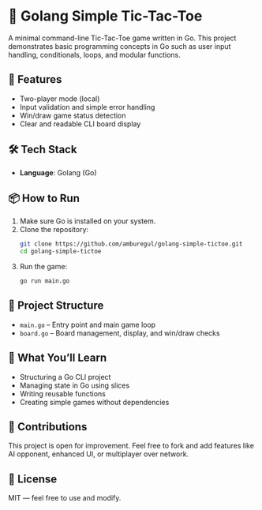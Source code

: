 # 🧠 Golang Simple Tic-Tac-Toe

A minimal command-line Tic-Tac-Toe game written in Go. This project demonstrates basic programming concepts in Go such as user input handling, conditionals, loops, and modular functions.

## 🎯 Features

- Two-player mode (local)
- Input validation and simple error handling
- Win/draw game status detection
- Clear and readable CLI board display

## 🛠️ Tech Stack

- **Language**: Golang (Go)

## 📦 How to Run

1. Make sure Go is installed on your system.
2. Clone the repository:
   ```bash
   git clone https://github.com/amburegul/golang-simple-tictoe.git
   cd golang-simple-tictoe
   ```
3. Run the game:
   ```bash
   go run main.go
   ```

## 📁 Project Structure

- `main.go` – Entry point and main game loop
- `board.go` – Board management, display, and win/draw checks

## 🧪 What You’ll Learn

- Structuring a Go CLI project
- Managing state in Go using slices
- Writing reusable functions
- Creating simple games without dependencies

## 🤝 Contributions

This project is open for improvement. Feel free to fork and add features like AI opponent, enhanced UI, or multiplayer over network.

## 📝 License

MIT — feel free to use and modify.
